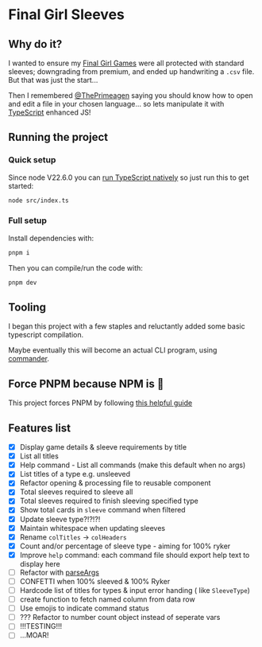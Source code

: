 # Final Girl Sleeves

## Why do it?

I wanted to ensure my [Final Girl Games](https://vanrydergames.com/pages/final-girl) were all protected with standard sleeves; downgrading from premium, and ended up handwriting a `.csv` file. But that was just the start...

Then I remembered [@ThePrimeagen](https://github.com/ThePrimeagen) saying you should know how to open and edit a file in your chosen language... so lets manipulate it with [TypeScript](https://www.typescriptlang.org/) enhanced JS!

## Running the project

### Quick setup

Since node V22.6.0 you can [run TypeScript natively](https://nodejs.org/en/learn/typescript/run-natively) so just run this to get started:

```zsh
node src/index.ts
```

### Full setup

Install dependencies with:

```zsh
pnpm i
```

Then you can compile/run the code with:

```zsh
pnpm dev
```

## Tooling

I began this project with a few staples and reluctantly added some basic typescript compilation.

Maybe eventually this will become an actual CLI program, using [commander](https://github.com/tj/commander.js).

## Force PNPM because NPM is :poop:

This project forces PNPM by following [this helpful guide](https://www.freecodecamp.org/news/how-to-force-use-yarn-or-npm/)

## Features list

- [x] Display game details & sleeve requirements by title
- [X] List all titles
- [x] Help command - List all commands (make this default when no args)
- [x] List titles of a type e.g. unsleeved
- [x] Refactor opening & processing file to reusable component
- [x] Total sleeves required to sleeve all
- [x] Total sleeves required to finish sleeving specified type
- [x] Show total cards in `sleeve` command when filtered
- [x] Update sleeve type?!?!?!
- [x] Maintain whitespace when updating sleeves
- [x] Rename `colTitles` -> `colHeaders`
- [x] Count and/or percentage of sleeve type - aiming for 100% ryker
- [x] Improve `help` command: each command file should export help text to display here
- [ ] Refactor with [parseArgs](https://nodejs.org/api/util.html#utilparseargsconfig)
- [ ] CONFETTI when 100% sleeved & 100% Ryker
- [ ] Hardcode list of titles for types & input error handing ( like `SleeveType`)
- [ ] create function to fetch named column from data row
- [ ] Use emojis to indicate command status
- [ ] ??? Refactor to number count object instead of seperate vars
- [ ] !!!TESTING!!!
- [ ] ...MOAR!
